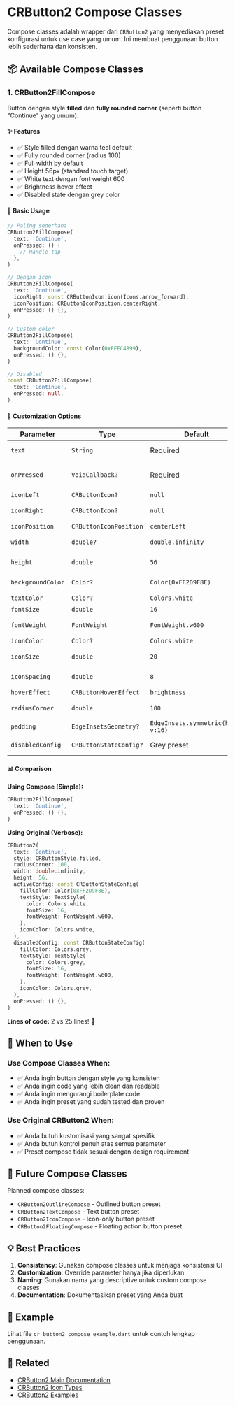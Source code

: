 # CRButton2 Compose Classes

Compose classes adalah wrapper dari `CRButton2` yang menyediakan preset konfigurasi untuk use case yang umum. Ini membuat penggunaan button lebih sederhana dan konsisten.

## 📦 Available Compose Classes

### 1. CRButton2FillCompose

Button dengan style **filled** dan **fully rounded corner** (seperti button "Continue" yang umum).

#### ✨ Features

- ✅ Style filled dengan warna teal default
- ✅ Fully rounded corner (radius 100)
- ✅ Full width by default
- ✅ Height 56px (standard touch target)
- ✅ White text dengan font weight 600
- ✅ Brightness hover effect
- ✅ Disabled state dengan grey color

#### 🎯 Basic Usage

```dart
// Paling sederhana
CRButton2FillCompose(
  text: 'Continue',
  onPressed: () {
    // Handle tap
  },
)

// Dengan icon
CRButton2FillCompose(
  text: 'Continue',
  iconRight: const CRButtonIcon.icon(Icons.arrow_forward),
  iconPosition: CRButtonIconPosition.centerRight,
  onPressed: () {},
)

// Custom color
CRButton2FillCompose(
  text: 'Continue',
  backgroundColor: const Color(0xFFEC4899),
  onPressed: () {},
)

// Disabled
const CRButton2FillCompose(
  text: 'Continue',
  onPressed: null,
)
```

#### 🎨 Customization Options

| Parameter | Type | Default | Description |
|-----------|------|---------|-------------|
| `text` | `String` | Required | Text yang ditampilkan |
| `onPressed` | `VoidCallback?` | Required | Callback saat button ditekan |
| `iconLeft` | `CRButtonIcon?` | `null` | Icon di kiri |
| `iconRight` | `CRButtonIcon?` | `null` | Icon di kanan |
| `iconPosition` | `CRButtonIconPosition` | `centerLeft` | Posisi icon |
| `width` | `double?` | `double.infinity` | Lebar button |
| `height` | `double` | `56` | Tinggi button |
| `backgroundColor` | `Color?` | `Color(0xFF2D9F8E)` | Warna background |
| `textColor` | `Color?` | `Colors.white` | Warna text |
| `fontSize` | `double` | `16` | Ukuran text |
| `fontWeight` | `FontWeight` | `FontWeight.w600` | Ketebalan text |
| `iconColor` | `Color?` | `Colors.white` | Warna icon |
| `iconSize` | `double` | `20` | Ukuran icon |
| `iconSpacing` | `double` | `8` | Jarak icon-text |
| `hoverEffect` | `CRButtonHoverEffect` | `brightness` | Efek hover |
| `radiusCorner` | `double` | `100` | Border radius |
| `padding` | `EdgeInsetsGeometry?` | `EdgeInsets.symmetric(h:24, v:16)` | Padding |
| `disabledConfig` | `CRButtonStateConfig?` | Grey preset | Konfigurasi disabled |

#### 📊 Comparison

**Using Compose (Simple):**
```dart
CRButton2FillCompose(
  text: 'Continue',
  onPressed: () {},
)
```

**Using Original (Verbose):**
```dart
CRButton2(
  text: 'Continue',
  style: CRButtonStyle.filled,
  radiusCorner: 100,
  width: double.infinity,
  height: 56,
  activeConfig: const CRButtonStateConfig(
    fillColor: Color(0xFF2D9F8E),
    textStyle: TextStyle(
      color: Colors.white,
      fontSize: 16,
      fontWeight: FontWeight.w600,
    ),
    iconColor: Colors.white,
  ),
  disabledConfig: const CRButtonStateConfig(
    fillColor: Colors.grey,
    textStyle: TextStyle(
      color: Colors.grey,
      fontSize: 16,
      fontWeight: FontWeight.w600,
    ),
    iconColor: Colors.grey,
  ),
  onPressed: () {},
)
```

**Lines of code:** 2 vs 25 lines! 🎉

## 🎯 When to Use

### Use Compose Classes When:
- ✅ Anda ingin button dengan style yang konsisten
- ✅ Anda ingin code yang lebih clean dan readable
- ✅ Anda ingin mengurangi boilerplate code
- ✅ Anda ingin preset yang sudah tested dan proven

### Use Original CRButton2 When:
- ✅ Anda butuh kustomisasi yang sangat spesifik
- ✅ Anda butuh kontrol penuh atas semua parameter
- ✅ Preset compose tidak sesuai dengan design requirement

## 🚀 Future Compose Classes

Planned compose classes:

- `CRButton2OutlineCompose` - Outlined button preset
- `CRButton2TextCompose` - Text button preset
- `CRButton2IconCompose` - Icon-only button preset
- `CRButton2FloatingCompose` - Floating action button preset

## 💡 Best Practices

1. **Consistency**: Gunakan compose classes untuk menjaga konsistensi UI
2. **Customization**: Override parameter hanya jika diperlukan
3. **Naming**: Gunakan nama yang descriptive untuk custom compose classes
4. **Documentation**: Dokumentasikan preset yang Anda buat

## 📝 Example

Lihat file `cr_button2_compose_example.dart` untuk contoh lengkap penggunaan.

## 🔗 Related

- [CRButton2 Main Documentation](./README.md)
- [CRButton2 Icon Types](./cr_button2_icon_types_example.dart)
- [CRButton2 Examples](./cr_button2_example.dart)
